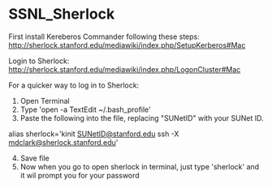 # SSNL_Sherlock

First install Kereberos Commander following these steps: 
http://sherlock.stanford.edu/mediawiki/index.php/SetupKerberos#Mac

Login to Sherlock:
http://sherlock.stanford.edu/mediawiki/index.php/LogonCluster#Mac

For a quicker way to log in to Sherlock:
1) Open Terminal
2) Type 'open -a TextEdit ~/.bash_profile'
3) Paste the following into the file, replacing "SUNetID" with your SUNet ID. 

alias sherlock='kinit SUNetID@stanford.edu
		ssh -X mdclark@sherlock.stanford.edu'

4) Save file
5) Now when you go to open sherlock in terminal, just type 'sherlock' and it wil prompt you for your password
